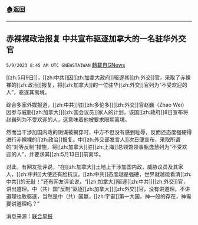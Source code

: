 ###  [:house:返回](README.md)
---


## 赤裸裸政治报复 中共宣布驱逐加拿大的一名驻华外交官
`5/9/2023 8:45 AM UTC GNEWSTAIWAN` [轉載自GNews](https://gnews.org/articles/1285918)

[[zh:5月9日]]，[[zh:中共]]因[[zh:加拿大政府]]驱逐其[[zh:外交]]官，采取了赤裸裸的[[zh:政治]]报复，将[[zh:加拿大]]的一位驻华[[zh:外交]]官列为“不受欢迎的人”，驱逐其离境。

  

综合多家外媒报道，[[zh:中共]]驻[[zh:多伦多]][[zh:外交]]官赵巍（Zhao Wei）因参与威胁[[zh:加拿大]][[zh:国会议员]]家人的计划，该国[[zh:政府]]8日宣布将赵巍列为不受欢迎的人，这意味着他被要求限期离境。

  

然而当干涉加国内政的阴谋被揭穿时，中方不但没有感到耻辱，反而还态度强硬得进行赤裸裸的[[zh:政治]]报复。中[[zh:外交部发言人]]次日便宣布，采取所谓的“对等反制”措施，将[[zh:加拿大]]驻[[zh:上海]]总领馆领事甄逸慧列为“不受欢迎的人”，并要求其[[zh:5月13日]]前离华。

  

对此，有网友批评说，“在[[zh:加拿大]]土地上干涉加国内政，威胁议员及其家人，[[zh:中共]]大使还有脸抗议。[[zh:中共]]态度越是强硬，世界就越能看清[[zh:中共]]的无耻！”还有网友评论说，“[[zh:加拿大]]驱逐[[zh:中共]][[zh:外交]]官，讲出道理。中（共）国“反制”驱逐[[zh:加拿大]][[zh:外交]]官，没有讲道理。不讲道理也敢驱逐，当然是中（共）国赢，[[zh:宇宙]]第一大国，神一般的存在，神需要讲道理吗？”

  

消息来源：[联合早报](https://www.zaobao.com.sg/realtime/china/story20230509-1392543?ref=sidebar-realtime)
